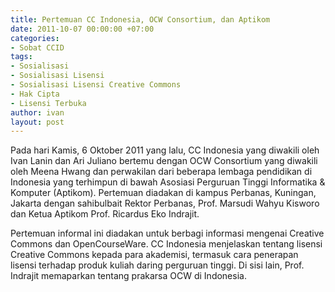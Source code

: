 ```yaml
---
title: Pertemuan CC Indonesia, OCW Consortium, dan Aptikom
date: 2011-10-07 00:00:00 +07:00
categories:
- Sobat CCID
tags:
- Sosialisasi
- Sosialisasi Lisensi
- Sosialisasi Lisensi Creative Commons
- Hak Cipta
- Lisensi Terbuka
author: ivan
layout: post
---
```


Pada hari Kamis, 6 Oktober 2011 yang lalu, CC Indonesia yang diwakili oleh Ivan Lanin dan Ari Juliano bertemu dengan OCW Consortium yang diwakili oleh Meena Hwang dan perwakilan dari beberapa lembaga pendidikan di Indonesia yang terhimpun di bawah Asosiasi Perguruan Tinggi Informatika & Komputer (Aptikom). Pertemuan diadakan di kampus Perbanas, Kuningan, Jakarta dengan sahibulbait Rektor Perbanas, Prof. Marsudi Wahyu Kisworo dan Ketua Aptikom Prof. Ricardus Eko Indrajit.

Pertemuan informal ini diadakan untuk berbagi informasi mengenai Creative Commons dan OpenCourseWare. CC Indonesia menjelaskan tentang lisensi Creative Commons kepada para akademisi, termasuk cara penerapan lisensi terhadap produk kuliah daring perguruan tinggi. Di sisi lain, Prof. Indrajit memaparkan tentang prakarsa OCW di Indonesia.